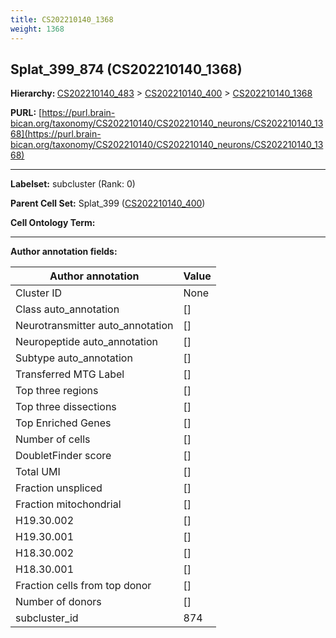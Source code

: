 ```yaml
---
title: CS202210140_1368
weight: 1368
---
```

## Splat_399_874 (CS202210140_1368)
<b>Hierarchy: </b>
[CS202210140_483](../CS202210140_483) >
[CS202210140_400](../CS202210140_400) >
[CS202210140_1368](../CS202210140_1368)

**PURL:** [https://purl.brain-bican.org/taxonomy/CS202210140/CS202210140_neurons/CS202210140_1368](https://purl.brain-bican.org/taxonomy/CS202210140/CS202210140_neurons/CS202210140_1368)

---


**Labelset:** subcluster (Rank: 0)

**Parent Cell Set:** Splat_399 ([CS202210140_400](../CS202210140_400))



**Cell Ontology Term:** 

[MARKER GENES.]: #


---

[TRANSFERRED ANNOTATIONS.]: #


[AUTHOR ANNOTATION FIELDS.]: #


**Author annotation fields:**

| Author annotation | Value |
|-------------------|-------|
|Cluster ID|None|
|Class auto_annotation|[]|
|Neurotransmitter auto_annotation|[]|
|Neuropeptide auto_annotation|[]|
|Subtype auto_annotation|[]|
|Transferred MTG Label|[]|
|Top three regions|[]|
|Top three dissections|[]|
|Top Enriched Genes|[]|
|Number of cells|[]|
|DoubletFinder score|[]|
|Total UMI|[]|
|Fraction unspliced|[]|
|Fraction mitochondrial|[]|
|H19.30.002|[]|
|H19.30.001|[]|
|H18.30.002|[]|
|H18.30.001|[]|
|Fraction cells from top donor|[]|
|Number of donors|[]|
|subcluster_id|874|
